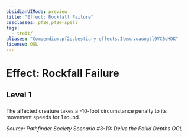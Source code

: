 ```yaml
---
obsidianUIMode: preview
title: "Effect: Rockfall Failure"
cssclasses: pf2e,pf2e-spell
tags:
  - trait/
aliases: "Compendium.pf2e.bestiary-effects.Item.vuaungtl9VCBoHDK"
license: OGL
---
```

# Effect: Rockfall Failure
## Level 1
### 






The affected creature takes a -10-foot circumstance penalty to its movement speeds for 1 round.

*Source: Pathfinder Society Scenario #3-10: Delve the Pallid Depths*
*OGL*